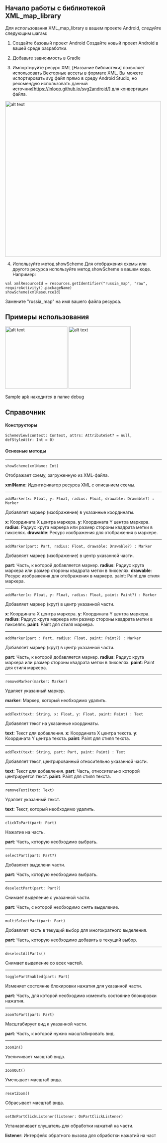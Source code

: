## Начало работы с библиотекой XML_map_library
Для использования XML_map_library в вашем проекте Android, следуйте следующим шагам:

1. Создайте базовый проект Android
Создайте новый проект Android в вашей среде разработки. 

2. Добавьте зависимость в Gradle


3. Импортируйте ресурс XML
[Название библиотеки] позволяет использовать Векторные ассеты в формате XML. Вы можете испортировать svg файл прямо в среду Android Studio, но рекомендую использовать данный источник[https://inloop.github.io/svg2android/] для конвертации файла.
<img src="/images/image-2.jpg" alt="alt text" width="500"/>

4. Используйте метод showScheme
Для отображения схемы или другого ресурса используйте метод showScheme в вашем коде. Например:
```
val xmlResourceId = resources.getIdentifier("russia_map", "raw", requireActivity().packageName)
showScheme(xmlResourceId)
```
Замените "russia_map" на имя вашего файла ресурса.

## Примеры использования
<img src="/images/image-3.jpg" alt="alt text" width="200"/> <img src="/images/image-1.jpg" alt="alt text" width="200"/>

Sample apk находится в папке debug


## Справочник

#### Конструкторы
```
SchemeView(context: Context, attrs: AttributeSet? = null, defStyleAttr: Int = 0)
```
#### Основные методы
-------------------------
```
showScheme(xmlName: Int)
```
Отображает схему, загруженную из XML-файла.


**xmlName**: Идентификатор ресурса XML с описанием схемы.

-------------------------


```
addMarker(x: Float, y: Float, radius: Float, drawable: Drawable?) : Marker
```
Добавляет маркер (изображение) в указанные координаты.

**x**: Координата X центра маркера.
**y**: Координата Y центра маркера.
**radius**: Радиус круга маркера или размер стороны квадрата метки в пикселях.
**drawable**: Ресурс изображения для отображения в маркере.

-------------------------

```
addMarker(part: Part, radius: Float, drawable: Drawable?) : Marker
```
Добавляет маркер (изображение) в центр указанной части.

**part**: Часть, к которой добавляется маркер.
**radius**: Радиус круга маркера или размер стороны квадрата метки в пикселях.
**drawable**: Ресурс изображения для отображения в маркере.
paint: Paint для стиля маркера.

-------------------------


```
addMarker(x: Float, y: Float, radius: Float, paint: Paint?) : Marker
```
Добавляет маркер (круг) в центр указанной части.

**x**: Координата X центра маркера.
**y**: Координата Y центра маркера.
**radius**: Радиус круга маркера или размер стороны квадрата метки в пикселях.
**paint**: Paint для стиля маркера.

-------------------------

```
addMarker(part : Part, radius: Float, paint: Paint?) : Marker
```
Добавляет маркер (круг) в центр указанной части.

**part**: Часть, к которой добавляется маркер.
**radius**: Радиус круга маркера или размер стороны квадрата метки в пикселях.
**paint**: Paint для стиля маркера.

-------------------------

```
removeMarker(marker: Marker)
```
Удаляет указанный маркер.

**marker**: Маркер, который необходимо удалить.

-------------------------


```
addText(text: String, x: Float, y: Float, paint: Paint) : Text
```
Добавляет текст на указанные координаты.

**text**: Текст для добавления.
**x**: Координата X центра текста.
**y**: Координата Y центра текста.
**paint**: Paint для стиля текста.

-------------------------

```
addText(text: String, part: Part, paint: Paint) : Text
```
Добавляет текст, центрированный относительно указанной части.

**text**: Текст для добавления.
**part**: Часть, относительно которой центрируется текст.
**paint**: Paint для стиля текста.

-------------------------


```
removeText(text: Text)
```
Удаляет указанный текст.

**text**: Текст, который необходимо удалить.

-------------------------


```
clickToPart(part: Part)
```
Нажатие на часть.

**part**: Часть, которую необходимо выбрать.

-------------------------


```
selectPart(part: Part?)
```
Добавляет выделени части.

**part**: Часть, которую необходимо выбрать.

-------------------------


```
deselectPart(part: Part?)
```
Снимает выделение с указанной части.

**part**: Часть, с которой необходимо снять выделение.

-------------------------


```
multiSelectPart(part: Part)
```
Добавляет часть в текущий выбор для многократного выделения.

**part**: Часть, которую необходимо добавить в текущий выбор.

-------------------------


```
deselectAllParts()
```
Снимает выделение со всех частей.

-------------------------

```
togglePartEnabled(part: Part)
```
Изменяет состояние блокировки нажатия для указанной части.

**part**: Часть, для которой необходимо изменить состояние блокировки нажатия.

-------------------------

```
zoomToPart(part: Part)
```
Масштабирует вид к указанной части.

**part**: Часть, к которой нужно масштабировать вид.

-------------------------

```
zoomIn()
```
Увеличивает масштаб вида.

-------------------------

```
zoomOut()
```
Уменьшает масштаб вида.

-------------------------

```
resetZoom()
```
Сбрасывает масштаб вида.


-------------------------

```
setOnPartClickListener(listener: OnPartClickListener)
```
Устанавливает слушатель для обработки нажатий на части.

**listener**: Интерфейс обратного вызова для обработки нажатий на част

